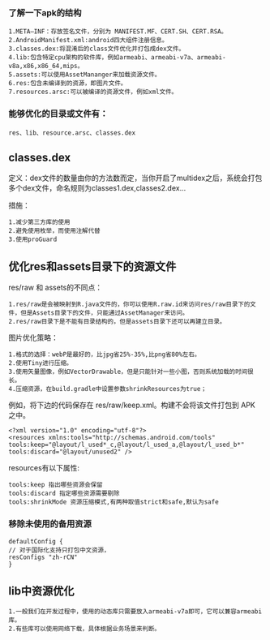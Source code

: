 ### 了解一下apk的结构

    1.META—INF：存放签名文件，分别为 MANIFEST.MF、CERT.SH、CERT.RSA。
    2.AndroidManifest.xml:android四大组件注册信息。
    3.classes.dex:将混淆后的class文件优化并打包成dex文件。
    4.lib:包含特定cpu架构的软件库，例如armeabi、armeabi-v7a、armeabi-v8a,x86,x86_64,mips。
    5.assets:可以使用AssetMananger来加载资源文件。
    6.res:包含未编译到的资源，即图片文件。
    7.resources.arsc:可以被编译的资源文件，例如xml文件。

### 能够优化的目录或文件有：

    res、lib、resource.arsc、classes.dex

## classes.dex

定义：dex文件的数量由你的方法数而定，当你开启了multidex之后，系统会打包多个dex文件，命名规则为classes1.dex,classes2.dex...

措施：

    1.减少第三方库的使用
    2.避免使用枚举，而使用注解代替
    3.使用proGuard
    
## 优化res和assets目录下的资源文件

res/raw 和 assets的不同点：

    1.res/raw是会被映射到R.java文件的，你可以使用R.raw.id来访问res/raw目录下的文件，但是Assets目录下的文件，只能通过AssetManager来访问。
    2.res/raw目录下是不能有目录结构的，但是assets目录下还可以再建立目录。

图片优化策略：

    1.格式的选择：webP是最好的，比jpg省25%-35%,比png省80%左右。
    2.使用Tiny进行压缩。
    3.使用矢量图像，例如VectorDrawable，但是只能针对一些小图，否则系统加载的时间很长。
    4.压缩资源，在build.gradle中设置参数shrinkResources为true；
    
例如，将下边的代码保存在 res/raw/keep.xml。构建不会将该文件打包到 APK 之中。

    <?xml version="1.0" encoding="utf-8"?>
    <resources xmlns:tools="http://schemas.android.com/tools"
    tools:keep="@layout/l_used*_c,@layout/l_used_a,@layout/l_used_b*"
    tools:discard="@layout/unused2" />
   
resources有以下属性:

    tools:keep 指出哪些资源会保留
    tools:discard 指定哪些资源需要剔除
    tools:shrinkMode 资源压缩模式,有两种取值strict和safe,默认为safe


### 移除未使用的备用资源

    defaultConfig {
    // 对于国际化支持只打包中文资源，
    resConfigs "zh-rCN"
    }

## lib中资源优化

    1.一般我们在开发过程中，使用的动态库只需要放入armeabi-v7a即可，它可以兼容armeabi库。
    2.有些库可以使用网络下载，具体根据业务场景来判断。
